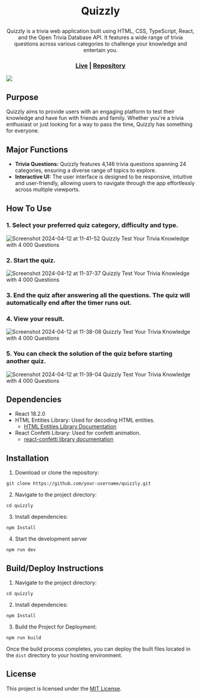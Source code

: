 # <p align="center">Quizzly</p>
<p align="center">
  Quizzly is a trivia web application built using HTML, CSS, TypeScript, React, and the Open Trivia Database API. It features a wide range of trivia questions across various categories to challenge your knowledge and entertain you.
</p>

<h3 align="center">
  <a href="https://quizzlytrivia.netlify.app">Live</a> | <a href="https://github.com/VriaA/Quizzly">Repository</a>
</h3>

<img align="center" src="https://github.com/VriaA/Quizzly/assets/123843734/c2838197-bb44-43fd-8906-813e73ab3d47" />

## Purpose

Quizzly aims to provide users with an engaging platform to test their knowledge and have fun with friends and family. Whether you're a trivia enthusiast or just looking for a way to pass the time, Quizzly has something for everyone.

## Major Functions

- **Trivia Questions:** Quizzly features 4,146 trivia questions spanning 24 categories, ensuring a diverse range of topics to explore.
- **Interactive UI:** The user interface is designed to be responsive, intuitive and user-friendly, allowing users to navigate through the app effortlessly across multiple viewports.
 
## How To Use

### 1.  Select your preferred quiz category, difficulty and type.

  ![Screenshot 2024-04-12 at 11-41-52 Quizzly Test Your Trivia Knowledge with 4 000 Questions](https://github.com/VriaA/Quizzly/assets/123843734/dcf845c5-3c3d-48e9-927f-311278d3b539)

### 2. Start the quiz.
   
  ![Screenshot 2024-04-12 at 11-37-37 Quizzly Test Your Trivia Knowledge with 4 000 Questions](https://github.com/VriaA/Quizzly/assets/123843734/d167b8dc-5a27-4e6c-97c6-ed7cf24f657e)

### 3. End the quiz after answering all the questions. The quiz will automatically end after the timer runs out.
   
### 4. View your result.
   
  ![Screenshot 2024-04-12 at 11-38-08 Quizzly Test Your Trivia Knowledge with 4 000 Questions](https://github.com/VriaA/Quizzly/assets/123843734/ac096d45-52e4-4c46-9362-d6dccdd3c452)

### 5. You can check the solution of the quiz before starting another quiz.
    
  ![Screenshot 2024-04-12 at 11-39-04 Quizzly Test Your Trivia Knowledge with 4 000 Questions](https://github.com/VriaA/Quizzly/assets/123843734/8becae4d-77a3-4bd2-ad47-782fe9b52fc1)

## Dependencies

- React 18.2.0
- HTML Entities Library: Used for decoding HTML entities.
  - [HTML Entities Library Documentation](https://www.npmjs.com/package/html-entities)
- React Confetti Library: Used for confetti animation.
  - [react-confetti library documentation](https://www.npmjs.com/package/react-confetti)

## Installation

  1. Download or clone the repository:
     
    git clone https://github.com/your-username/quizzly.git

  2. Navigate to the project directory:

    cd quizzly

  3. Install dependencies:

    npm Install

  4. Start the development server

    npm run dev
    
## Build/Deploy Instructions

  1. Navigate to the project directory:

    cd quizzly

  2. Install dependencies:

    npm Install
    
  3. Build the Project for Deployment:
     
    npm run build

   Once the build process completes, you can deploy the built files located in the `dist` directory to your hosting environment.

## License

This project is licensed under the [MIT License](LICENSE).
